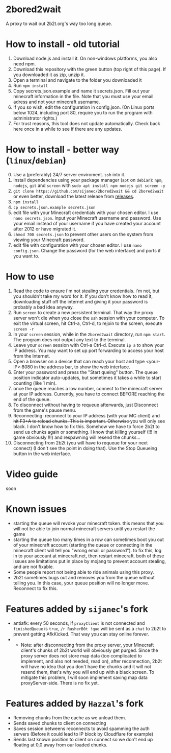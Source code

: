 # 2bored2wait
A proxy to wait out 2b2t.org's way too long queue.


# How to install - old tutorial
1. Download node.js and install it. On non-windows platforms, you also need npm.
2. Download this repository with the green button (top right of this page). If you downloaded it as zip, unzip it.
3. Open a terminal and navigate to the folder you downloaded it
4. Run `npm install`
5. Copy secrets.json.example and name it secrets.json. Fill out your minecraft information in the file. Note that you must use your email adress and not your minecraft username.
6. If you so wish, edit the configuration in config.json. (On Linux ports below 1024, including port 80, require you to run the program with administrator rights.)
7. For trust reasons, this tool does not update automatically. Check back here once in a while to see if there are any updates.

# How to install - better way (`linux`/`debian`)
0. Use a (preferably) 24/7 server enviroment. `ssh` into it.
1. Install dependencies using your package manager (`apt` on `debian`): `npm`, `nodejs`, `git` and `screen` with `sudo apt install npm nodejs git screen -y`
2. `git clone https://github.com/sijanec/2bored2wait && cd 2bored2wait` or even better, download the latest release from <a href="https://github.com/sijanec/2bored2wait/releases">releases</a>.
3. `npm install`
4. `cp secrets.json.example secrets.json`
5. edit file with your Minecraft credentials with your chosen editor. I use `nano secrets.json`. Input your Minecraft username and password. Use your email instead of your username if you have created your account after 2012 or have migrated it.
6. `chmod 700 secrets.json` to prevent other users on the system from viewing your Minecraft password.
7. edit file with configuration with your chosen editor. I use `nano config.json`. Change the password (for the web interface) and ports if you want to.

# How to use
1. Read the code to ensure i'm not stealing your credentials. i'm not, but you shouldn't take my word for it. If you don't know how to read it, downloading stuff off the internet and giving it your password is probably a bad idea anyway.
2. Run `screen` to create a new persistent terminal. That way the proxy server won't die when you close the `ssh` session with your computer. To exit the virtual screen, hit Ctrl-a, Ctrl-d, to rejoin to the screen, execute `screen -r`
3. In your `screen` session, while in the `2bored2wait` directory, run `npm start`. The program does not output any text to the terminal.
4. Leave your `screen` session with Ctrl-a Ctrl-d. Execute `ip a` to show your IP address. You may want to set up port forwarding to access your host from the Internet.
5. Open a browser on a device that can reach your host and type &lt;your-IP&gt;:8080 in the address bar, to show the web interface.
6. Enter your password and press the "Start queing" button. The queue position indicator auto-updates, but sometimes it takes a while to start counting (like 1 min).
7. once the queue reaches a low number, connect to the minecraft server at your IP address. Currently, you have to connect BEFORE reaching the end of the queue.
8. To disconnect without having to requeue afterwards, just Disconnect from the game's pause menu.
9. Reconnecting: reconnect to your IP address (with your MC client) and <del>hit F3+A to reload chunks. This is important. Otherwise </del> you will only see black. I don't know how to fix this. Somehow we have to force 2b2t to send us chunks again or something. I know that kiIIing yourself (!!! in game obviously !!!) and respawning will resend the chunks...
10. Disconnecting from 2b2t (you will have to requeue for your next connect) (I don't see the point in doing that). Use the Stop Queueing button in the web interface.

# Video guide
soon

# Known issues
- starting the queue will revoke your minecraft token. this means that you will not be able to join normal minecraft servers until you restart the game
- starting the queue too many times in a row can sometimes boot you out of your minecraft account (starting the queue or connecting in the minecraft client will tell you "wrong email or password"). to fix this, log in to your account at minecraft.net, then restart minecraft. both of these issues are limitations put in place by mojang to prevent account stealing, and are not fixable.
- Some people report not being able to ride animals using this proxy.
- 2b2t sometimes bugs out and removes you from the queue without telling you. In this case, your queue position will no longer move. Reconnect to fix this.

# Features added by `sijanec`'s fork
- antiafk: every 50 seconds, if `proxyClient` is not connected and `finishedQueue` is `true`, `/r RusherB0t !que` will be sent as a `chat` to 2b2t to prevent getting AfkKicked. That way you can stay online forever.
- - Note: after disconnecting from the proxy server, your Minecraft client's chunks of 2b2t world will obviously get purged. Since the proxy server does not store map data (too complicated to implement, and also not needed, read on), after reconnection, 2b2t will have no idea that you don't have the chunks and it will not resend them, that's why you will end up with a black screen. To mitigate this problem, I will soon implement saving map data proxyServer-side. There is no fix yet.
# Features added by `Hazzal`'s fork
- Removing chunks from the cache as we unload them.
- Sends saved chunks to client on connecting
- Saves session betweens reconnects to avoid spamming the auth servers (Before it could lead to IP block by Cloudflare for example)
- Sends last known position to client on connect so we don't end up floating at 0,0 away from our loaded chunks.
